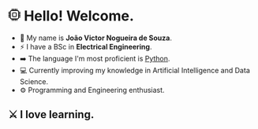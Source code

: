 # <img src="cpu.svg" width="25" alt="cpu"/> Hello! Welcome.
- 🎹 My name is **João Victor Nogueira de Souza**.<br/>
- ⚡ I have a BSc in **Electrical Engineering**.<br/>
- ➡️ The language I'm most proficient is <ins>Python</ins>.<br/>
- 💻 Currently improving my knowledge in Artificial Intelligence and Data Science.<br/>
- ⚙️ Programming and Engineering enthusiast.
## ⚔️ I love learning.

<!--
**joaovicnog/joaovicnog** is a ✨ _special_ ✨ repository because its `README.md` (this file) appears on your GitHub profile.

Here are some ideas to get you started:

- 🔭 I’m currently working on ...
- 🌱 I’m currently learning ...
- 👯 I’m looking to collaborate on ...
- 🤔 I’m looking for help with ...
- 💬 Ask me about ...
- 📫 How to reach me: ...
- 😄 Pronouns: ...
- ⚡ Fun fact: ...
-->
